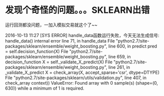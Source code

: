 # 发现个奇怪的问题。。。SKLEARN出错

运行回测都没问题，一加入模拟交易就这个了~~

2016-10-13 11:27 [SYS ERROR] handle_data函数运行失败，今天无法生成信号: handle_data() internal error line 71, in handle_data File "python2.7/site-packages/sklearn/ensemble/weight_boosting.py", line 600, in predict pred = self.decision_function(X) File "python2.7/site-packages/sklearn/ensemble/weight_boosting.py", line 659, in decision_function X = self._validate_X_predict(X) File "python2.7/site-packages/sklearn/ensemble/weight_boosting.py", line 261, in _validate_X_predict X = check_array(X, accept_sparse='csr', dtype=DTYPE) File "python2.7/site-packages/sklearn/utils/validation.py", line 407, in check_array context)) ValueError: Found array with 0 sample(s) (shape=(0, 630)) while a minimum of 1 is required.